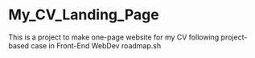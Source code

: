# My_CV_Landing_Page
This is a project to make one-page website for my CV following project-based case in Front-End WebDev roadmap.sh  
